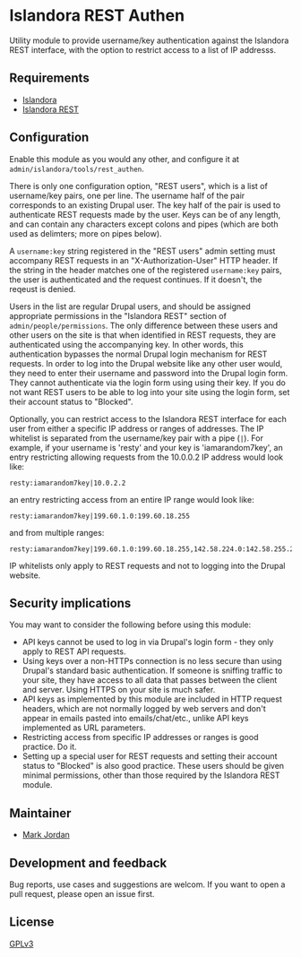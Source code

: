 # Islandora REST Authen

Utility module to provide username/key authentication against the Islandora REST interface, with the option to restrict access to a list of IP addresss.

## Requirements

* [Islandora](https://github.com/Islandora/islandora)
* [Islandora REST](https://github.com/discoverygarden/islandora_rest)

## Configuration

Enable this module as you would any other, and configure it at `admin/islandora/tools/rest_authen`.

There is only one configuration option, "REST users", which is a list of username/key pairs, one per line. The username half of the pair corresponds to an existing Drupal user. The key half of the pair is used to authenticate REST requests made by the user. Keys can be of any length, and can contain any characters except colons and pipes (which are both used as delimters; more on pipes below).

A `username:key` string registered in the "REST users" admin setting must accompany REST requests in an "X-Authorization-User" HTTP header. If the string in the header matches one of the registered `username:key` pairs, the user is authenticated and the request continues. If it doesn't, the reqeust is denied.

Users in the list are regular Drupal users, and should be assigned appropriate permissions in the "Islandora REST" section of `admin/people/permissions`. The only difference between these users and other users on the site is that when identified in REST requests, they are authenticated using the accompanying key. In other words, this authentication bypasses the normal Drupal login mechanism for REST requests. In order to log into the Drupal website like any other user would, they need to enter their username and password into the Drupal login form. They cannot authenticate via the login form using using their key. If you do not want REST users to be able to log into your site using the login form, set their account status to "Blocked".

Optionally, you can restrict access to the Islandora REST interface for each user from either a specific IP address or ranges of addresses. The IP whitelist is separated from the username/key pair with a pipe (`|`). For example, if your username is 'resty' and your key is 'iamarandom7key', an entry restricting allowing requests from the 10.0.0.2 IP address would look like:

```
resty:iamarandom7key|10.0.2.2
```

an entry restricting access from an entire IP range would look like:

```
resty:iamarandom7key|199.60.1.0:199.60.18.255
```

and from multiple ranges:

```
resty:iamarandom7key|199.60.1.0:199.60.18.255,142.58.224.0:142.58.255.255
```

IP whitelists only apply to REST requests and not to logging into the Drupal website.

## Security implications

You may want to consider the following before using this module:

* API keys cannot be used to log in via Drupal's login form - they only apply to REST API requests.
* Using keys over a non-HTTPs connection is no less secure than using Drupal's standard basic authentication. If someone is sniffing traffic to your site, they have access to all data that passes between the client and server. Using HTTPS on your site is much safer.
* API keys as implemented by this module are included in HTTP request headers, which are not normally logged by web servers and don't appear in emails pasted into emails/chat/etc., unlike API keys implemented as URL parameters.
* Restricting access from specific IP addresses or ranges is good practice. Do it.
* Setting up a special user for REST requests and setting their account status to "Blocked" is also good practice. These users should be given minimal permissions, other than those required by the Islandora REST module.


## Maintainer

* [Mark Jordan](https://github.com/mjordan)

## Development and feedback

Bug reports, use cases and suggestions are welcom. If you want to open a pull request, please open an issue first.

## License

 [GPLv3](http://www.gnu.org/licenses/gpl-3.0.txt)
